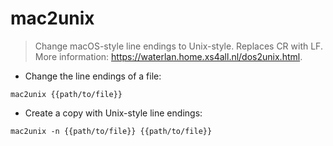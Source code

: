 # mac2unix

> Change macOS-style line endings to Unix-style.
> Replaces CR with LF.
> More information: <https://waterlan.home.xs4all.nl/dos2unix.html>.

- Change the line endings of a file:

`mac2unix {{path/to/file}}`

- Create a copy with Unix-style line endings:

`mac2unix -n {{path/to/file}} {{path/to/file}}`

